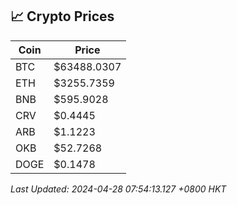 ## 📈 Crypto Prices

| Coin | Price |
| ---- | ----- |
| BTC | $63488.0307 |
| ETH | $3255.7359 |
| BNB | $595.9028 |
| CRV | $0.4445 |
| ARB | $1.1223 |
| OKB | $52.7268 |
| DOGE | $0.1478 |

_Last Updated: 2024-04-28 07:54:13.127 +0800 HKT_